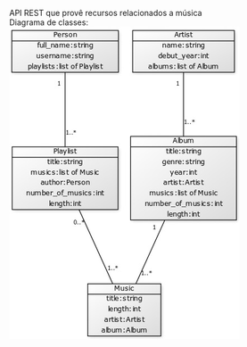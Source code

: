 API REST que provê recursos relacionados a música<br />
Diagrama de classes:<br />
![Diagrama de classes](/class_diagram.jpg)
